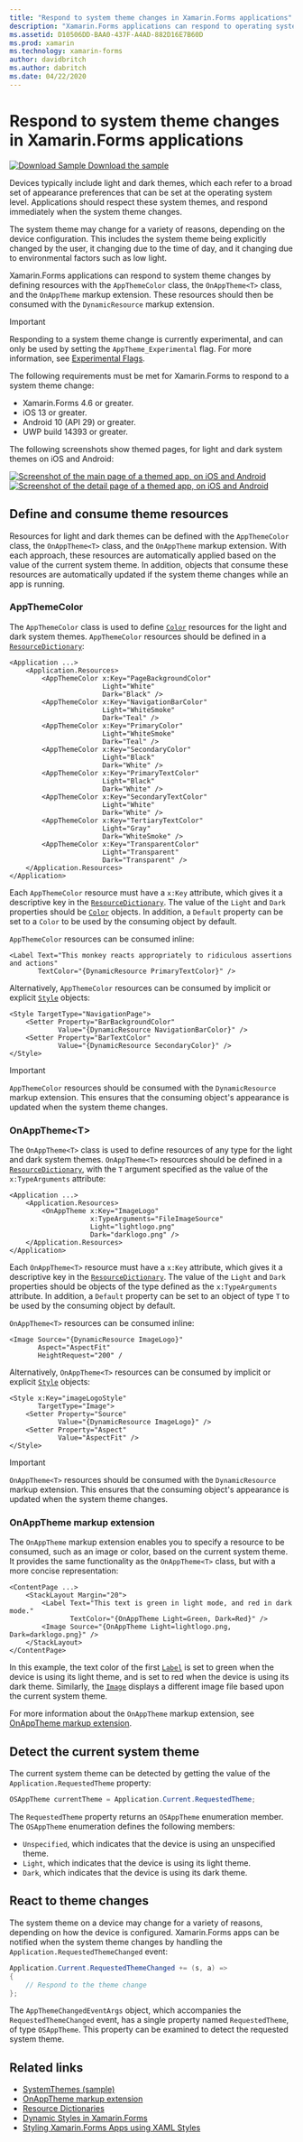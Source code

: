 ```yaml
---
title: "Respond to system theme changes in Xamarin.Forms applications"
description: "Xamarin.Forms applications can respond to operating system theme changes by using the OnAppTheme type, and the DynamicResource markup extension."
ms.assetid: D10506DD-BAA0-437F-A4AD-882D16E7B60D
ms.prod: xamarin
ms.technology: xamarin-forms
author: davidbritch
ms.author: dabritch
ms.date: 04/22/2020
---
```


# Respond to system theme changes in Xamarin.Forms applications

[![Download Sample](~/media/shared/download.png) Download the sample](https://github.com/xamarin/xamarin-forms-samples/tree/master/UserInterface/SystemThemesDemo)

Devices typically include light and dark themes, which each refer to a broad set of appearance preferences that can be set at the operating system level. Applications should respect these system themes, and respond immediately when the system theme changes.

The system theme may change for a variety of reasons, depending on the device configuration. This includes the system theme being explicitly changed by the user, it changing due to the time of day, and it changing due to environmental factors such as low light.

Xamarin.Forms applications can respond to system theme changes by defining resources with the `AppThemeColor` class, the `OnAppTheme<T>` class, and the `OnAppTheme` markup extension. These resources should then be consumed with the `DynamicResource` markup extension.

> [!IMPORTANT]
> Responding to a system theme change is currently experimental, and can only be used by setting the `AppTheme_Experimental` flag. For more information, see [Experimental Flags](~/xamarin-forms/internals/experimental-flags.md).

The following requirements must be met for Xamarin.Forms to respond to a system theme change:

- Xamarin.Forms 4.6 or greater.
- iOS 13 or greater.
- Android 10 (API 29) or greater.
- UWP build 14393 or greater.

The following screenshots show themed pages, for light and dark system themes on iOS and Android:

[![Screenshot of the main page of a themed app, on iOS and Android](system-theme-changes-images/main-page-both-themes.png "Main page of themed app")](system-theme-changes-images/main-page-both-themes-large.png#lightbox "Main page of themed app")
[![Screenshot of the detail page of a themed app, on iOS and Android](system-theme-changes-images/detail-page-both-themes.png "Detail page of themed app")](system-theme-changes-images/detail-page-both-themes-large.png#lightbox "Detail page of themed app")

## Define and consume theme resources

Resources for light and dark themes can be defined with the `AppThemeColor` class, the `OnAppTheme<T>` class, and the `OnAppTheme` markup extension. With each approach, these resources are automatically applied based on the value of the current system theme. In addition, objects that consume these resources are automatically updated if the system theme changes while an app is running.

### AppThemeColor

The `AppThemeColor` class is used to define [`Color`](xref:Xamarin.Forms.Color) resources for the light and dark system themes. `AppThemeColor` resources should be defined in a [`ResourceDictionary`](xref:Xamarin.Forms.ResourceDictionary):

```xaml
<Application ...>
    <Application.Resources>
        <AppThemeColor x:Key="PageBackgroundColor"
                       Light="White"
                       Dark="Black" />
        <AppThemeColor x:Key="NavigationBarColor"
                       Light="WhiteSmoke"
                       Dark="Teal" />
        <AppThemeColor x:Key="PrimaryColor"
                       Light="WhiteSmoke"
                       Dark="Teal" />
        <AppThemeColor x:Key="SecondaryColor"
                       Light="Black"
                       Dark="White" />
        <AppThemeColor x:Key="PrimaryTextColor"
                       Light="Black"
                       Dark="White" />
        <AppThemeColor x:Key="SecondaryTextColor"
                       Light="White"
                       Dark="White" />
        <AppThemeColor x:Key="TertiaryTextColor"
                       Light="Gray"
                       Dark="WhiteSmoke" />
        <AppThemeColor x:Key="TransparentColor"
                       Light="Transparent"
                       Dark="Transparent" />
    </Application.Resources>
</Application>
```

Each `AppThemeColor` resource must have a `x:Key` attribute, which gives it a descriptive key in the [`ResourceDictionary`](xref:Xamarin.Forms.ResourceDictionary). The value of the `Light` and `Dark` properties should be [`Color`](xref:Xamarin.Forms.Color) objects. In addition, a `Default` property can be set to a `Color` to be used by the consuming object by default.

`AppThemeColor` resources can be consumed inline:

```xaml
<Label Text="This monkey reacts appropriately to ridiculous assertions and actions"
       TextColor="{DynamicResource PrimaryTextColor}" />
```

Alternatively, `AppThemeColor` resources can be consumed by implicit or explicit [`Style`](xref:Xamarin.Forms.Style) objects:

```xaml
<Style TargetType="NavigationPage">
    <Setter Property="BarBackgroundColor"
            Value="{DynamicResource NavigationBarColor}" />
    <Setter Property="BarTextColor"
            Value="{DynamicResource SecondaryColor}" />
</Style>
```

> [!IMPORTANT]
> `AppThemeColor` resources should be consumed with the `DynamicResource` markup extension. This ensures that the consuming object's appearance is updated when the system theme changes.

### OnAppTheme&lt;T&gt;

The `OnAppTheme<T>` class is used to define resources of any type for the light and dark system themes. `OnAppTheme<T>` resources should be defined in a [`ResourceDictionary`](xref:Xamarin.Forms.ResourceDictionary), with the `T` argument specified as the value of the `x:TypeArguments` attribute:

```xaml
<Application ...>
    <Application.Resources>
        <OnAppTheme x:Key="ImageLogo"
                    x:TypeArguments="FileImageSource"
                    Light="lightlogo.png"
                    Dark="darklogo.png" />
    </Application.Resources>
</Application>
```

Each `OnAppTheme<T>` resource must have a `x:Key` attribute, which gives it a descriptive key in the [`ResourceDictionary`](xref:Xamarin.Forms.ResourceDictionary). The value of the `Light` and `Dark` properties should be objects of the type defined as the `x:TypeArguments` attribute. In addition, a `Default` property can be set to an object of type `T` to be used by the consuming object by default.

`OnAppTheme<T>` resources can be consumed inline:

```xaml
<Image Source="{DynamicResource ImageLogo}"
       Aspect="AspectFit"
       HeightRequest="200" /
```

Alternatively, `OnAppTheme<T>` resources can be consumed by implicit or explicit [`Style`](xref:Xamarin.Forms.Style) objects:

```xaml
<Style x:Key="imageLogoStyle"
       TargetType="Image">
    <Setter Property="Source"
            Value="{DynamicResource ImageLogo}" />
    <Setter Property="Aspect"
            Value="AspectFit" />
</Style>
```

> [!IMPORTANT]
> `OnAppTheme<T>` resources should be consumed with the `DynamicResource` markup extension. This ensures that the consuming object's appearance is updated when the system theme changes.

### OnAppTheme markup extension

The `OnAppTheme` markup extension enables you to specify a resource to be consumed, such as an image or color, based on the current system theme. It provides the same functionality as the `OnAppTheme<T>` class, but with a more concise representation:

```xaml
<ContentPage ...>
    <StackLayout Margin="20">
        <Label Text="This text is green in light mode, and red in dark mode."
               TextColor="{OnAppTheme Light=Green, Dark=Red}" />
        <Image Source="{OnAppTheme Light=lightlogo.png, Dark=darklogo.png}" />
    </StackLayout>
</ContentPage>
```

In this example, the text color of the first [`Label`](xref:Xamarin.Forms.Label) is set to green when the device is using its light theme, and is set to red when the device is using its dark theme. Similarly, the [`Image`](xref:Xamarin.Forms.Image) displays a different image file based upon the current system theme.

For more information about the `OnAppTheme` markup extension, see [OnAppTheme markup extension](~/xamarin-forms/xaml/markup-extensions/consuming.md#onapptheme-markup-extension).

## Detect the current system theme

The current system theme can be detected by getting the value of the `Application.RequestedTheme` property:

```csharp
OSAppTheme currentTheme = Application.Current.RequestedTheme;
```

The `RequestedTheme` property returns an `OSAppTheme` enumeration member. The `OSAppTheme` enumeration defines the following members:

- `Unspecified`, which indicates that the device is using an unspecified theme.
- `Light`, which indicates that the device is using its light theme.
- `Dark`, which indicates that the device is using its dark theme.

## React to theme changes

The system theme on a device may change for a variety of reasons, depending on how the device is configured. Xamarin.Forms apps can be notified when the system theme changes by handling the `Application.RequestedThemeChanged` event:

```csharp
Application.Current.RequestedThemeChanged += (s, a) =>
{
    // Respond to the theme change
};
```

The `AppThemeChangedEventArgs` object, which accompanies the `RequestedThemeChanged` event, has a single property named `RequestedTheme`, of type `OSAppTheme`. This property can be examined to detect the requested system theme.

## Related links

- [SystemThemes (sample)](https://github.com/xamarin/xamarin-forms-samples/tree/master/UserInterface/SystemThemesDemo)
- [OnAppTheme markup extension](~/xamarin-forms/xaml/markup-extensions/consuming.md#onapptheme-markup-extension)
- [Resource Dictionaries](~/xamarin-forms/xaml/resource-dictionaries.md)
- [Dynamic Styles in Xamarin.Forms](~/xamarin-forms/user-interface/styles/xaml/dynamic.md)
- [Styling Xamarin.Forms Apps using XAML Styles](~/xamarin-forms/user-interface/styles/xaml/index.md)
